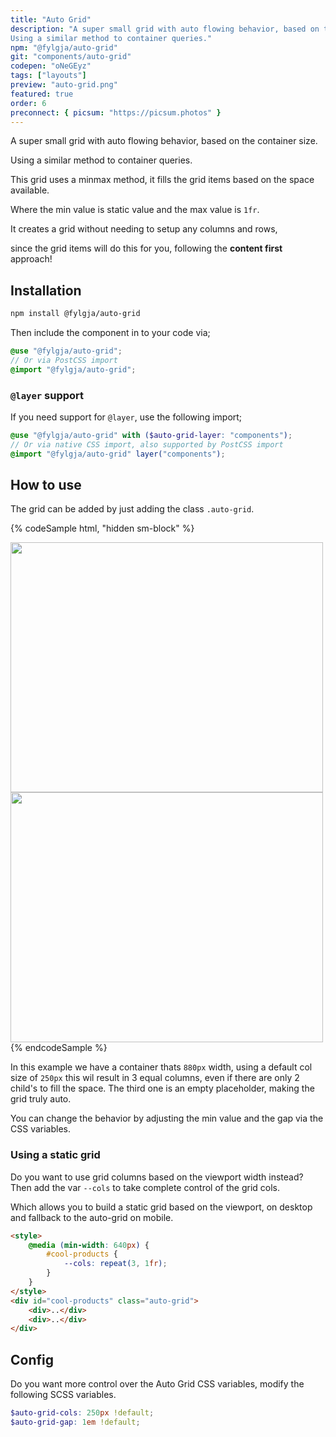 ```yaml
---
title: "Auto Grid"
description: "A super small grid with auto flowing behavior, based on the container size.
Using a similar method to container queries."
npm: "@fylgja/auto-grid"
git: "components/auto-grid"
codepen: "oNeGEyz"
tags: ["layouts"]
preview: "auto-grid.png"
featured: true
order: 6
preconnect: { picsum: "https://picsum.photos" }
---
```


A super small grid with auto flowing behavior, based on the container size.

Using a similar method to container queries.

This grid uses a minmax method,
it fills the grid items based on the space available.

Where the min value is static value and the max value is `1fr`.

It creates a grid without needing to setup any columns and rows,

since the grid items will do this for you, following the **content first** approach!

## Installation

```bash
npm install @fylgja/auto-grid
```

Then include the component in to your code via;

```scss
@use "@fylgja/auto-grid";
// Or via PostCSS import
@import "@fylgja/auto-grid";
```

### `@layer` support

If you need support for `@layer`,
use the following import;

```scss
@use "@fylgja/auto-grid" with ($auto-grid-layer: "components");
// Or via native CSS import, also supported by PostCSS import
@import "@fylgja/auto-grid" layer("components");
```

## How to use

The grid can be added by just adding the class `.auto-grid`.

{% codeSample html, "hidden sm-block" %}
<div class="auto-grid" style="max-width: 880px;">
    <img width="500" height="400" src="https://picsum.photos/id/7/500/375" loading="lazy">
    <img width="500" height="400" src="https://picsum.photos/id/14/500/375" loading="lazy">
</div>
{% endcodeSample %}

In this example we have a container thats `880px` width,
using a default col size of `250px` this wil result in 3 equal columns,
even if there are only 2 child's to fill the space.
The third one is an empty placeholder, making the grid truly auto.

You can change the behavior by adjusting the min value and the gap via the CSS variables.

### Using a static grid

Do you want to use grid columns based on the viewport width instead?<br>
Then add the var `--cols` to take complete control of the grid cols.

Which allows you to build a static grid based on the viewport,
on desktop and fallback to the auto-grid on mobile.


```html
<style>
    @media (min-width: 640px) {
        #cool-products {
            --cols: repeat(3, 1fr);
        }
    }
</style>
<div id="cool-products" class="auto-grid">
    <div>..</div>
    <div>..</div>
</div>
```

## Config

Do you want more control over the Auto Grid CSS variables,
modify the following SCSS variables.

```scss
$auto-grid-cols: 250px !default;
$auto-grid-gap: 1em !default;
```

